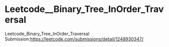 # Leetcode__Binary_Tree_InOrder_Traversal
Leetcode_Binary_Tree_InOrder_Traversal
Submission:https://leetcode.com/submissions/detail/1248930347/

